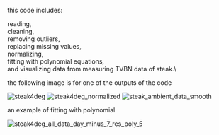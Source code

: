 this code includes:

  reading,\
  cleaning,\
  removing outliers,\
  replacing missing values,\
  normalizing,\
  fitting with polynomial equations,\
  and visualizing data from measuring TVBN data of steak.\
  
  the following image is for one of the outputs of the code

![steak4deg](https://github.com/user-attachments/assets/d6d9edde-11fa-416c-a848-8db5afd99a70)
![steak4deg_normalized](https://github.com/user-attachments/assets/d7574a41-0ed2-4af9-bf2e-c4a8a95d7c79)
![steak_ambient_data_smooth](https://github.com/user-attachments/assets/c4ae6ee8-5bf7-4056-93d8-8f8fa3abc1d2)

an example of fitting with polynomial

![steak4deg_all_data_day_minus_7_res_poly_5](https://github.com/user-attachments/assets/27b8464f-6192-421c-bec9-abe7547befc0)
